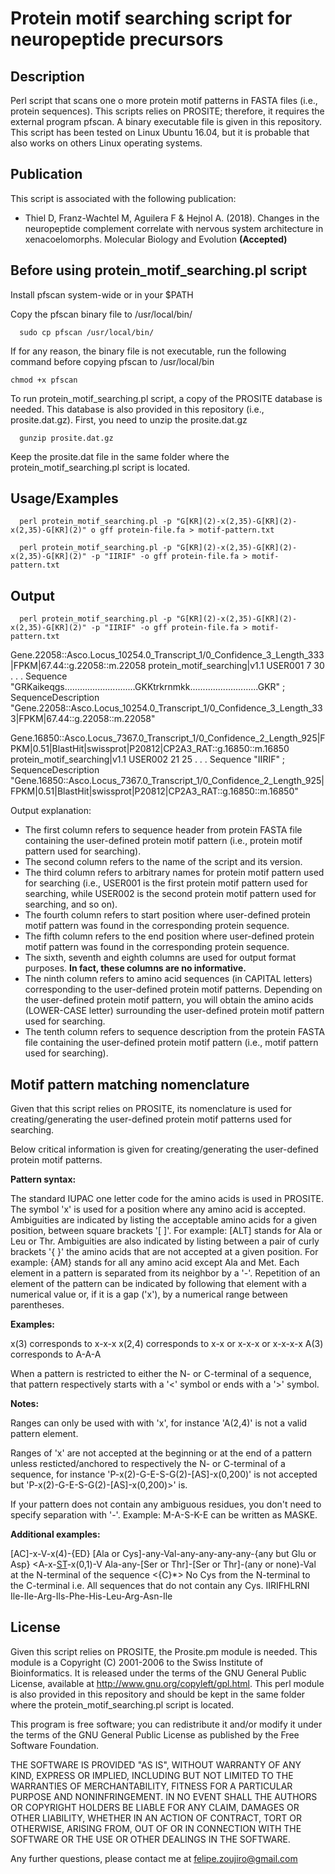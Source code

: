 # Protein motif searching script for neuropeptide precursors

## Description

Perl script that scans one o more protein motif patterns in FASTA files (i.e., protein sequences). This scripts relies on PROSITE; therefore, it requires the external program pfscan. A binary executable file is given in this repository. This script has been tested on Linux Ubuntu 16.04, but it is probable that also works on others Linux operating systems.

## Publication

This script is associated with the following publication:

- Thiel D, Franz-Wachtel M, Aguilera F & Hejnol A. (2018). Changes in the neuropeptide complement correlate with nervous system architecture in xenacoelomorphs. Molecular Biology and Evolution **(Accepted)**

## Before using protein_motif_searching.pl script

Install pfscan system-wide or in your $PATH

Copy the pfscan binary file to /usr/local/bin/

      sudo cp pfscan /usr/local/bin/

If for any reason, the binary file is not executable, run the following command before copying pfscan to /usr/local/bin

	chmod +x pfscan

To run protein_motif_searching.pl script, a copy of the PROSITE database is needed. This database is also provided in this repository (i.e., prosite.dat.gz). First, you need to unzip the prosite.dat.gz 

      gunzip prosite.dat.gz

Keep the prosite.dat file in the same folder where the protein_motif_searching.pl script is located. 

## Usage/Examples

      perl protein_motif_searching.pl -p "G[KR](2)-x(2,35)-G[KR](2)-x(2,35)-G[KR](2)" o gff protein-file.fa > motif-pattern.txt

      perl protein_motif_searching.pl -p "G[KR](2)-x(2,35)-G[KR](2)-x(2,35)-G[KR](2)" -p "IIRIF" -o gff protein-file.fa > motif-pattern.txt
      

## Output

      perl protein_motif_searching.pl -p "G[KR](2)-x(2,35)-G[KR](2)-x(2,35)-G[KR](2)" -p "IIRIF" -o gff protein-file.fa > motif-pattern.txt

Gene.22058::Asco.Locus_10254.0_Transcript_1/0_Confidence_3_Length_333|FPKM|67.44::g.22058::m.22058	protein_motif_searching|v1.1	USER001	7	30	.	.	.	Sequence "GRKaikeqgs............................GKKtrkrnmkk...........................GKR" ; SequenceDescription "Gene.22058::Asco.Locus_10254.0_Transcript_1/0_Confidence_3_Length_333|FPKM|67.44::g.22058::m.22058"

Gene.16850::Asco.Locus_7367.0_Transcript_1/0_Confidence_2_Length_925|FPKM|0.51|BlastHit|swissprot|P20812|CP2A3_RAT::g.16850::m.16850	protein_motif_searching|v1.1	USER002	21	25	.	.	.	Sequence "IIRIF" ; SequenceDescription "Gene.16850::Asco.Locus_7367.0_Transcript_1/0_Confidence_2_Length_925|FPKM|0.51|BlastHit|swissprot|P20812|CP2A3_RAT::g.16850::m.16850"

Output explanation:

- The first column refers to sequence header from protein FASTA file containing the user-defined protein motif pattern (i.e., protein motif pattern used for searching).
- The second column refers to the name of the script and its version.
- The third column refers to arbitrary names for protein motif pattern used for searching (i.e., USER001 is the first protein motif pattern used for searching, while USER002 is the second protein motif pattern used for searching, and so on).
- The fourth column refers to start position where user-defined protein motif pattern was found in the corresponding protein sequence.
- The fifth column refers to the end position where user-defined protein motif pattern was found in the corresponding protein sequence.
- The sixth, seventh and eighth columns are used for output format purposes. **In fact, these columns are no informative.**
- The ninth column refers to amino acid sequences (in CAPITAL letters) corresponding to the user-defined protein motif patterns. Depending on the user-defined protein motif pattern, you will obtain the amino acids (LOWER-CASE letter) surrounding the user-defined protein motif pattern used for searching.
- The tenth column refers to sequence description from the protein FASTA file containing the user-defined protein motif pattern (i.e., motif pattern used for searching).

## Motif pattern matching nomenclature

Given that this script relies on PROSITE, its nomenclature is used for creating/generating the user-defined protein motif patterns used for searching.

Below critical information is given for creating/generating the user-defined protein motif patterns.

**Pattern syntax:**

The standard IUPAC one letter code for the amino acids is used in PROSITE.
The symbol 'x' is used for a position where any amino acid is accepted.
Ambiguities are indicated by listing the acceptable amino acids for a given position, between square brackets '[ ]'. For example: [ALT] stands for Ala or Leu or Thr.
Ambiguities are also indicated by listing between a pair of curly brackets '{ }' the amino acids that are not accepted at a given position. For example: {AM} stands for all any amino acid except Ala and Met.
Each element in a pattern is separated from its neighbor by a '-'.
Repetition of an element of the pattern can be indicated by following that element with a numerical value or, if it is a gap ('x'), by a numerical range between parentheses. 

**Examples:**

x(3) corresponds to x-x-x
x(2,4) corresponds to x-x or x-x-x or x-x-x-x
A(3) corresponds to A-A-A

When a pattern is restricted to either the N- or C-terminal of a sequence, that pattern respectively starts with a '<' symbol or ends with a '>' symbol. 

**Notes:**

Ranges can only be used with with 'x', for instance 'A(2,4)' is not a valid pattern element.

Ranges of 'x' are not accepted at the beginning or at the end of a pattern unless resticted/anchored to respectively the N- or C-terminal of a sequence, for instance 'P-x(2)-G-E-S-G(2)-[AS]-x(0,200)' is not accepted but 'P-x(2)-G-E-S-G(2)-[AS]-x(0,200)>' is.

If your pattern does not contain any ambiguous residues, you don't need to specify separation with '-'. 
Example: M-A-S-K-E can be written as MASKE. 

**Additional examples:**

[AC]-x-V-x(4)-{ED}	[Ala or Cys]-any-Val-any-any-any-any-{any but Glu or Asp}
<A-x-[ST](2)-x(0,1)-V	Ala-any-[Ser or Thr]-[Ser or Thr]-(any or none)-Val at the N-terminal of the sequence
<{C}*>	No Cys from the N-terminal to the C-terminal 
i.e. All sequences that do not contain any Cys.
IIRIFHLRNI	Ile-Ile-Arg-Ils-Phe-His-Leu-Arg-Asn-Ile

## License

Given this script relies on PROSITE, the Prosite.pm module is needed. This module is a Copyright (C) 2001-2006 to the Swiss Institute of Bioinformatics. It is released under the terms of the GNU General Public License, available at http://www.gnu.org/copyleft/gpl.html. This perl module is also provided in this repository and should be kept in the same folder where the protein_motif_searching.pl script is located.

This program is free software; you can redistribute it and/or modify it under the terms of the GNU General Public License as published by the Free Software Foundation.

THE SOFTWARE IS PROVIDED "AS IS", WITHOUT WARRANTY OF ANY KIND, EXPRESS OR IMPLIED, INCLUDING BUT NOT LIMITED TO THE WARRANTIES OF MERCHANTABILITY, FITNESS FOR A PARTICULAR PURPOSE AND NONINFRINGEMENT. IN NO EVENT SHALL THE AUTHORS OR COPYRIGHT HOLDERS BE LIABLE 
FOR ANY CLAIM, DAMAGES OR OTHER LIABILITY, WHETHER IN AN ACTION OF CONTRACT, TORT OR OTHERWISE, ARISING FROM, OUT OF OR IN CONNECTION WITH THE SOFTWARE OR THE USE OR OTHER DEALINGS IN THE SOFTWARE.

Any further questions, please contact me at felipe.zoujiro@gmail.com
